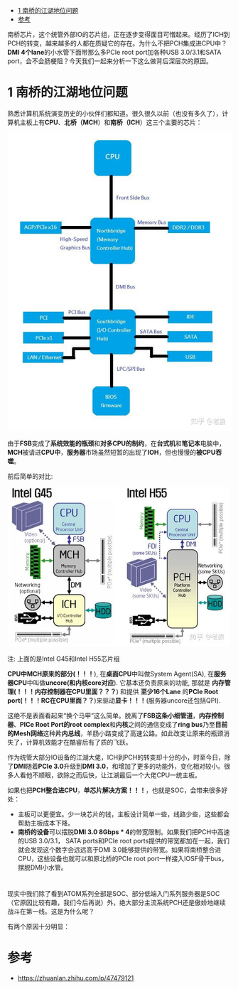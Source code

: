 
<!-- @import "[TOC]" {cmd="toc" depthFrom=1 depthTo=6 orderedList=false} -->

<!-- code_chunk_output -->

* [1 南桥的江湖地位问题](#1-南桥的江湖地位问题)
* [参考](#参考)

<!-- /code_chunk_output -->

南桥芯片，这个统管外部IO的芯片组，正在逐步变得面目可憎起来。经历了ICH到PCH的转变，越来越多的人都在质疑它的存在。为什么不把PCH集成进CPU中？**DMI 4个lane**的小水管下面带那么多PCIe root port加各种USB 3.0/3.1和SATA port，会不会肠梗阻？今天我们一起来分析一下这么做背后深层次的原因。

# 1 南桥的江湖地位问题

熟悉计算机系统演变历史的小伙伴们都知道。很久很久以前（也没有多久了），计算机主板上有**CPU**、**北桥（MCH**）和**南桥（ICH**）这三个主要的芯片：

![](./images/2019-04-22-16-59-59.png)

由于**FSB**变成了**系统效能的瓶颈**和**对多CPU的制约**，在**台式机**和**笔记本**电脑中，**MCH**被请进**CPU中**，**服务器**市场虽然短暂的出现了**IOH**，但也慢慢的**被CPU吞噬**。

前后简单的对比:

![](./images/2019-04-22-17-01-31.png)

注: 上面的是Intel G45和Intel H55芯片组

**CPU中MCH原来的部分(！！！**), 在**桌面CPU**中叫做System Agent(SA), 在**服务器CPU**中叫做**uncore(和内核core对应**). 它基本还负责原来的功能, 那就是 **内存管理(！！！内存控制器在CPU里面？？？**) 和提供 **至少16个Lane** 的**PCIe Root port(！！！RC在CPU里面？？**)来驱动**显卡！！！**(服务器uncore还包括QPI). 

这绝不是表面看起来“换个马甲”这么简单。脱离了**FSB这条小细管道**，**内存控制器**、**PICe Root Port的root complex**和**内核**之间的通信变成了**ring bus**乃至**目前的Mesh网络**这种**片内总线**，羊肠小路变成了高速公路。如此改变让原来的瓶颈消失了，计算机效能才在酷睿后有了质的飞跃。

作为统管大部分IO设备的江湖大佬，ICH到PCH的转变却十分的小，时至今日，除了**DMI**随着**PCIe 3.0**升级到**DMI 3.0**，和增加了更多的功能外，变化相对较小。很多人看他不顺眼，欲除之而后快，让江湖最后一个大佬CPU一统主板。

如果也把**PCH整合进CPU**，**单芯片解决方案！！！**，也就是SOC，会带来很多好处：

- 主板可以更便宜。少一块芯片的钱，主板设计简单一些，线路少些，这些都会帮助主板成本下降。
- **南桥的设备**可以摆脱**DMI 3.0 8Gbps \* 4**的带宽限制。如果我们把PCH中高速的USB 3.0/3.1， SATA ports和PCIe root ports提供的带宽都加在一起，我们就会发现这个数字会远远高于DMI 3.0能够提供的带宽。如果将南桥整合进CPU，这些设备也就可以和原北桥的PCIe root port一样接入IOSF骨干bus，摆脱DMI小水管。

# 

现实中我们除了看到ATOM系列全部是SOC、部分低端入门系列服务器是SOC（它原因比较有趣，我们今后再说）外，绝大部分主流系统PCH还是傲娇地继续战斗在第一线。这是为什么呢？

有两个原因十分明显：



# 参考

- https://zhuanlan.zhihu.com/p/47479121